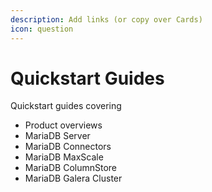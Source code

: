 ```yaml
---
description: Add links (or copy over Cards)
icon: question
---
```


# Quickstart Guides

Quickstart guides covering

* Product overviews
* MariaDB Server
* MariaDB Connectors
* MariaDB MaxScale
* MariaDB ColumnStore
* MariaDB Galera Cluster

